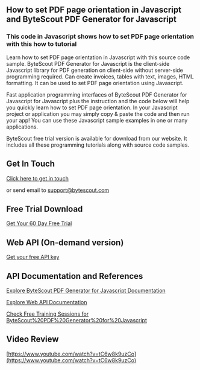 ## How to set PDF page orientation in Javascript and ByteScout PDF Generator for Javascript

### This code in Javascript shows how to set PDF page orientation with this how to tutorial

Learn how to set PDF page orientation in Javascript with this source code sample. ByteScout PDF Generator for Javascript is the client-side Javascript library for PDF generation on client-side without server-side programming required. Can create invoices, tables with text, images, HTML formatting. It can be used to set PDF page orientation using Javascript.

Fast application programming interfaces of ByteScout PDF Generator for Javascript for Javascript plus the instruction and the code below will help you quickly learn how to set PDF page orientation. In your Javascript project or application you may simply copy & paste the code and then run your app! You can use these Javascript sample examples in one or many applications.

ByteScout free trial version is available for download from our website. It includes all these programming tutorials along with source code samples.

## Get In Touch

[Click here to get in touch](https://bytescout.zendesk.com/hc/en-us/requests/new?subject=ByteScout%20PDF%20Generator%20for%20Javascript%20Question)

or send email to [support@bytescout.com](mailto:support@bytescout.com?subject=ByteScout%20PDF%20Generator%20for%20Javascript%20Question) 

## Free Trial Download

[Get Your 60 Day Free Trial](https://bytescout.com/download/web-installer?utm_source=github-readme)

## Web API (On-demand version)

[Get your free API key](https://pdf.co/documentation/api?utm_source=github-readme)

## API Documentation and References

[Explore ByteScout PDF Generator for Javascript Documentation](https://bytescout.com/documentation/index.html?utm_source=github-readme)

[Explore Web API Documentation](https://pdf.co/documentation/api?utm_source=github-readme)

[Check Free Training Sessions for ByteScout%20PDF%20Generator%20for%20Javascript](https://academy.bytescout.com/)

## Video Review

[https://www.youtube.com/watch?v=tC6w8k9uzCo](https://www.youtube.com/watch?v=tC6w8k9uzCo)